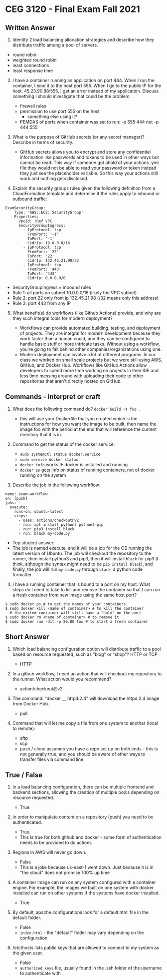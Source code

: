 # CEG 3120 - Final Exam Fall 2021

## Written Answer

1. Identify 2 load balancing allocation strategies and describe how they distribute traffic among a pool of servers.

- round robin
- weighted round robin
- least connections
- least response time

2. I have a container running an application on port 444. When I run the container, I bind it to the host port 555. When I go to the public IP for the host, 45.23.90.88:555, I get an error instead of my application. Discuss something I should investigate that could be the problem.

   - firewall rules
   - permission to use port 555 on the host
     - something else using it?
   - PEMDAS of ports when container was set to run: -p 555:444 not -p 444:555

3. What is the purpose of GitHub secrets (or any secret manager)? Describe in terms of security.

   - GitHub secrets allows you to encrypt and store any confidential information like passwords and tokens to be used in other ways but cannot be read. This way if someone got ahold of your actions .yml file they would not be able to read your password or token instead they just see the placeholder variable. So this way your actions still work and nothing gets disclosed.

4. Explain the security groups rules given the following definition from a CloudFormation template and determine if the rules apply to inbound or outbound traffic:

```
ExamSecurityGroup:
    Type: 'AWS::EC2::SecurityGroup'
    Properties:
      VpcId: !Ref VPC
      SecurityGroupIngress:
        - IpProtocol: tcp
          FromPort: '-1'
          ToPort: '-1'
          CidrIp: 10.0.0.0/16
        - IpProtocol: tcp
          FromPort: '22'
          ToPort: '22'
          CidrIp: 132.45.21.98/32
        - IpProtocol: tcp
          FromPort: '443'
          ToPort: '443'
          CidrIp: 0.0.0.0/0
```

- SecurityGroupIngress = inbound rules
- Rule 1: all ports on subnet 10.0.0.0/16 (likely the VPC subnet)
- Rule 2: port 22 only from ip 132.45.21.98 (/32 means only this address)
- Rule 3: port 443 from any IP

5. What benefit(s) do workflows (like Github Actions) provide, and why are they such integral tools for modern deployment?

   - Workflows can provide automated building, testing, and deployment of projects. They are integral for modern development because they work faster than a human could, and they can be configured to handle basic stuff or more intricate tasks. Without using a workflow, you're going to fall behind other companies/organizations using one.
   - Modern deployment can involve a lot of different programs. In our class we worked on small scale projects but we were still using AWS, GitHub, and Docker Hub. Workflows like GitHub Actions allow developers to spend more time working on projects in their IDE and less time messing around with uploading their code to other repositories that aren't directly hosted on GitHub.

## Commands - interpret or craft

1. What does the following command do?
   `docker build -t foo .`

   - this will use your Dockerfile that you created which is the instructions for how you want the image to be built, then name the image foo with the period at the end that will reference the current directory that it is in.

2. Command to get the status of the docker service:

   - `sudo systemctl status docker.service`
   - `sudo service docker status`
   - `docker info` works IF docker is installed and running
   - `docker ps` gets info on status of running containers, not of docker running on the system

3. Describe the job in the following workflow:

```
name: exam-workflow
on: [push]
jobs:
  execute:
    runs-on: ubuntu-latest
    steps:
      - uses: actions/checkout@v2
      - run: apt install python3 python3-pip
      - run: pip3 install black
      - run: black my-code.py
```

- Top student answer:
- The job is named execute, and it will be a job for the OS running the latest version of Ubuntu. The job will checkout the repository to the runner, then install python3 and pip3, then it will install `black` for pip3 (I think, although the syntax might need to be `pip install black`), and finally, the job will run `my-code.py` through `black`, a python code formatter.

4. I have a running container that is bound to a port on my host. What steps do I need to take to kill and remove the container so that I can run a fresh container from new image using the same host port?

```
$ sudo docker ps # to get the names of your containers.
$ sudo docker kill <name of container> # to kill the container
  # the exited container will still have a "hold" on the port
$ sudo docker rm <name of container> # to remove it
$ sudo docker run -dit -p 80:80 foo # to start a fresh container
```

## Short Answer

1. Which load balancing configuration option will distribute traffic to a pool based on resource requested, such as "blog" or "shop"? HTTP or TCP

   - HTTP

2. In a github workflow, I need an action that will checkout my repository to the runner. What action would you recommend?

   - action/checkout@v2

3. The command: "docker \_\_ httpd:2.4" will download the httpd:2.4 image from Docker Hub.

   - pull

4. Command that will let me copy a file from one system to another (local to remote):

   - sftp
   - scp
   - push / clone assumes you have a repo set up on both ends - this is not generally true, and you should be aware of other ways to transfer files via command line

## True / False

1. In a load balancing configuration, there can be multiple frontend and backend sections, allowing the creation of multiple pools depending on resource requested.

   - True

2. In order to manipulate content on a repository (push) you need to be authenticated.

   - True.
   - This is true for both github and docker - some form of authentication needs to be provided to do actions

3. Regions in AWS will never go down.

   - False
   - This is a joke because us-east-1 went down. Just because it is in "the cloud" does not promise 100% up time

4. A container image can run on any system configured with a container engine. For example, the images we built on one system with docker installed can run on other systems if the systems have docker installed.

   - True

5. By default, apache configurations look for a default.html file in the default folder.

   - False
   - `index.html` - the "default" folder may vary depending on the configuration

6. /etc/hosts lists public keys that are allowed to connect to my system as the given user.

   - False
   - `authorized_keys` file, usually found in the .ssh folder of the username to authenticate with
